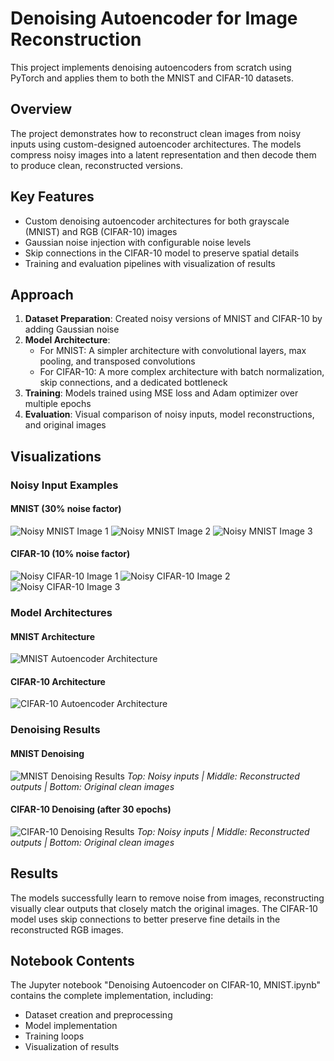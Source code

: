 # Denoising Autoencoder for Image Reconstruction

This project implements denoising autoencoders from scratch using PyTorch and applies them to both the MNIST and CIFAR-10 datasets.

## Overview

The project demonstrates how to reconstruct clean images from noisy inputs using custom-designed autoencoder architectures. The models compress noisy images into a latent representation and then decode them to produce clean, reconstructed versions.

## Key Features

- Custom denoising autoencoder architectures for both grayscale (MNIST) and RGB (CIFAR-10) images
- Gaussian noise injection with configurable noise levels
- Skip connections in the CIFAR-10 model to preserve spatial details
- Training and evaluation pipelines with visualization of results

## Approach

1. **Dataset Preparation**: Created noisy versions of MNIST and CIFAR-10 by adding Gaussian noise
2. **Model Architecture**:
   - For MNIST: A simpler architecture with convolutional layers, max pooling, and transposed convolutions
   - For CIFAR-10: A more complex architecture with batch normalization, skip connections, and a dedicated bottleneck
3. **Training**: Models trained using MSE loss and Adam optimizer over multiple epochs
4. **Evaluation**: Visual comparison of noisy inputs, model reconstructions, and original images

## Visualizations

### Noisy Input Examples

#### MNIST (30% noise factor)

![Noisy MNIST Image 1](noisy%201.png) ![Noisy MNIST Image 2](noisy%202.png) ![Noisy MNIST Image 3](noisy%203.png)

#### CIFAR-10 (10% noise factor)

![Noisy CIFAR-10 Image 1](noisy4.png) ![Noisy CIFAR-10 Image 2](noisy5.png) ![Noisy CIFAR-10 Image 3](noisy6.png)

### Model Architectures

#### MNIST Architecture

![MNIST Autoencoder Architecture](blocks2.png)

#### CIFAR-10 Architecture

![CIFAR-10 Autoencoder Architecture](blocks3.png)

### Denoising Results

#### MNIST Denoising

![MNIST Denoising Results](MNIST.png)
_Top: Noisy inputs | Middle: Reconstructed outputs | Bottom: Original clean images_

#### CIFAR-10 Denoising (after 30 epochs)

![CIFAR-10 Denoising Results](output%20-%2030%20Epochs.png)
_Top: Noisy inputs | Middle: Reconstructed outputs | Bottom: Original clean images_

## Results

The models successfully learn to remove noise from images, reconstructing visually clear outputs that closely match the original images. The CIFAR-10 model uses skip connections to better preserve fine details in the reconstructed RGB images.

## Notebook Contents

The Jupyter notebook "Denoising Autoencoder on CIFAR-10, MNIST.ipynb" contains the complete implementation, including:

- Dataset creation and preprocessing
- Model implementation
- Training loops
- Visualization of results
